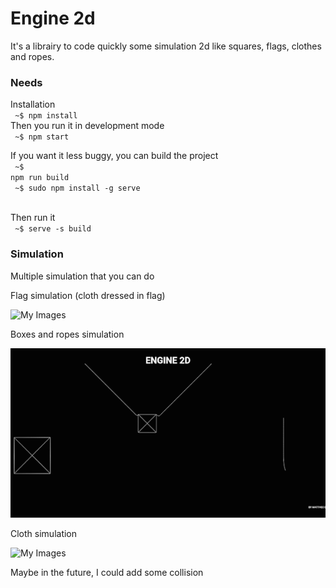 <h1>Engine 2d</h1>

It's a librairy to code quickly some simulation 2d like squares, flags, clothes and ropes.

<h3>Needs</h3>

Installation<br/>
<code> ~$ npm install </code><br/>
Then you run it in development mode<br/>
<code> ~$ npm start </code><br/>

If you want it less buggy, you can build the project<br/>
<code> ~$ npm run build </code><br/>
<code> ~$ sudo npm install -g serve </code><br/>

Then run it<br/>
<code> ~$ serve -s build </code><br/>

<h3>Simulation</h3>

Multiple simulation that you can do

Flag simulation (cloth dressed in flag)

![My Images](documentation/flags.gif)

Boxes and ropes simulation

![My Images](documentation/boxes.gif)

Cloth simulation

![My Images](documentation/cloth.gif)


Maybe in the future, I could add some collision

